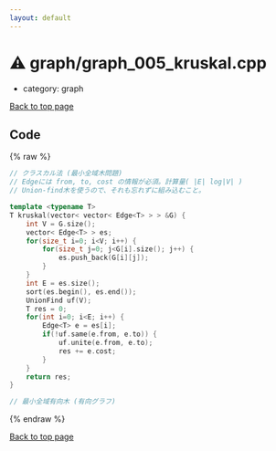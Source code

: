 ```yaml
---
layout: default
---
```


<!-- mathjax config similar to math.stackexchange -->
<script type="text/javascript" async
  src="https://cdnjs.cloudflare.com/ajax/libs/mathjax/2.7.5/MathJax.js?config=TeX-MML-AM_CHTML">
</script>
<script type="text/x-mathjax-config">
  MathJax.Hub.Config({
    TeX: { equationNumbers: { autoNumber: "AMS" }},
    tex2jax: {
      inlineMath: [ ['$','$'] ],
      processEscapes: true
    },
    "HTML-CSS": { matchFontHeight: false },
    displayAlign: "left",
    displayIndent: "2em"
  });
</script>

<script type="text/javascript" src="https://cdnjs.cloudflare.com/ajax/libs/jquery/3.4.1/jquery.min.js"></script>
<script src="https://cdn.jsdelivr.net/npm/jquery-balloon-js@1.1.2/jquery.balloon.min.js" integrity="sha256-ZEYs9VrgAeNuPvs15E39OsyOJaIkXEEt10fzxJ20+2I=" crossorigin="anonymous"></script>
<script type="text/javascript" src="../../assets/js/copy-button.js"></script>
<link rel="stylesheet" href="../../assets/css/copy-button.css" />


# :warning: graph/graph_005_kruskal.cpp
* category: graph


[Back to top page](../../index.html)



## Code
{% raw %}
```cpp
// クラスカル法 (最小全域木問題)
// Edgeには from, to, cost の情報が必須。計算量( |E| log|V| )
// Union-find木を使うので、それも忘れずに組み込むこと。

template <typename T>
T kruskal(vector< vector< Edge<T> > > &G) {
    int V = G.size();
    vector< Edge<T> > es;
    for(size_t i=0; i<V; i++) {
        for(size_t j=0; j<G[i].size(); j++) {
            es.push_back(G[i][j]);
        }
    }
    int E = es.size();
    sort(es.begin(), es.end());
    UnionFind uf(V);
    T res = 0;
    for(int i=0; i<E; i++) {
        Edge<T> e = es[i];
        if(!uf.same(e.from, e.to)) {
            uf.unite(e.from, e.to);
            res += e.cost;
        }
    }
    return res;
}

// 最小全域有向木 (有向グラフ)

```
{% endraw %}

[Back to top page](../../index.html)

